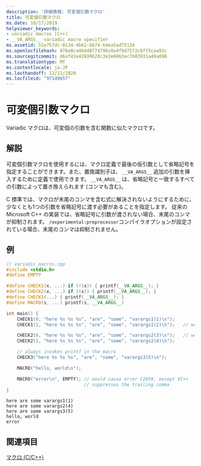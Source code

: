 ```yaml
---
description: '詳細情報: 可変個引数マクロ'
title: 可変個引数マクロ
ms.date: 10/17/2019
helpviewer_keywords:
- variadic macros [C++]
- __VA_ARGS__ variadic macro specifier
ms.assetid: 51e757dc-0134-4bb2-bb74-64ea5ad75134
ms.openlocfilehash: 876e0ca46dd8774796c8a4f9d7572cbff5caa93c
ms.sourcegitcommit: d6af41e42699628c3e2e6063ec7b03931a49a098
ms.translationtype: MT
ms.contentlocale: ja-JP
ms.lasthandoff: 12/11/2020
ms.locfileid: "97149657"
---
```

# <a name="variadic-macros"></a>可変個引数マクロ

Variadic マクロは、可変個の引数を含む関数に似たマクロです。

## <a name="remarks"></a>解説

可変個引数マクロを使用するには、マクロ定義で最後の仮引数として省略記号を指定することができます。また、置換識別子は、 `__VA_ARGS__` 追加の引数を挿入するために定義で使用できます。  `__VA_ARGS__` は、省略記号と一致するすべての引数によって置き換えられます (コンマも含む)。

C 標準では、マクロが末尾のコンマを含む式に解決されないようにするために、少なくとも1つの引数を省略記号に渡す必要があることを指定します。 従来の Microsoft C++ の実装では、省略記号に引数が渡されない場合、末尾のコンマが抑制されます。 `/experimental:preprocessor`コンパイラオプションが設定されている場合、末尾のコンマは抑制されません。

## <a name="example"></a>例

```cpp
// variadic_macros.cpp
#include <stdio.h>
#define EMPTY

#define CHECK1(x, ...) if (!(x)) { printf(__VA_ARGS__); }
#define CHECK2(x, ...) if ((x)) { printf(__VA_ARGS__); }
#define CHECK3(...) { printf(__VA_ARGS__); }
#define MACRO(s, ...) printf(s, __VA_ARGS__)

int main() {
    CHECK1(0, "here %s %s %s", "are", "some", "varargs1(1)\n");
    CHECK1(1, "here %s %s %s", "are", "some", "varargs1(2)\n");   // won't print

    CHECK2(0, "here %s %s %s", "are", "some", "varargs2(3)\n");   // won't print
    CHECK2(1, "here %s %s %s", "are", "some", "varargs2(4)\n");

    // always invokes printf in the macro
    CHECK3("here %s %s %s", "are", "some", "varargs3(5)\n");

    MACRO("hello, world\n");

    MACRO("error\n", EMPTY); // would cause error C2059, except VC++
                             // suppresses the trailing comma
}
```

```Output
here are some varargs1(1)
here are some varargs2(4)
here are some varargs3(5)
hello, world
error
```

## <a name="see-also"></a>関連項目

[マクロ (C/C++)](../preprocessor/macros-c-cpp.md)
